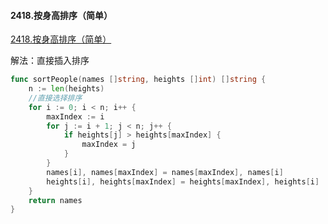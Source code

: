 
#### 2418.按身高排序（简单）

[2418.按身高排序（简单）](https://leetcode.cn/problems/sort-the-people/)

解法：直接插入排序



```go
func sortPeople(names []string, heights []int) []string {
	n := len(heights)
	//直接选择排序
	for i := 0; i < n; i++ {
		maxIndex := i
		for j := i + 1; j < n; j++ {
			if heights[j] > heights[maxIndex] {
				maxIndex = j
			}
		}
		names[i], names[maxIndex] = names[maxIndex], names[i]
		heights[i], heights[maxIndex] = heights[maxIndex], heights[i]
	}
	return names
}
```
